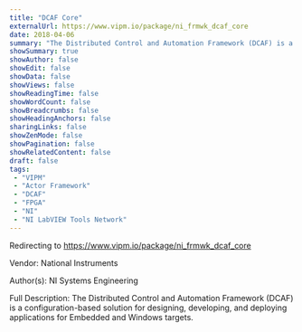 ```yaml
---
title: "DCAF Core"
externalUrl: https://www.vipm.io/package/ni_frmwk_dcaf_core
date: 2018-04-06
summary: "The Distributed Control and Automation Framework (DCAF) is a configuration-based solution for designing, developing, and deploying applications for Embedded and Windows targets."
showSummary: true
showAuthor: false
showEdit: false
showData: false
showViews: false
showReadingTime: false
showWordCount: false
showBreadcrumbs: false
showHeadingAnchors: false
sharingLinks: false
showZenMode: false
showPagination: false
showRelatedContent: false
draft: false
tags:
 - "VIPM"
 - "Actor Framework"
 - "DCAF"
 - "FPGA"
 - "NI"
 - "NI LabVIEW Tools Network"
---
```


Redirecting to https://www.vipm.io/package/ni_frmwk_dcaf_core

Vendor: National Instruments

Author(s): NI Systems Engineering
 
Full Description:
The Distributed Control and Automation Framework (DCAF) is a configuration-based solution for designing, developing, and deploying applications for Embedded and Windows targets.